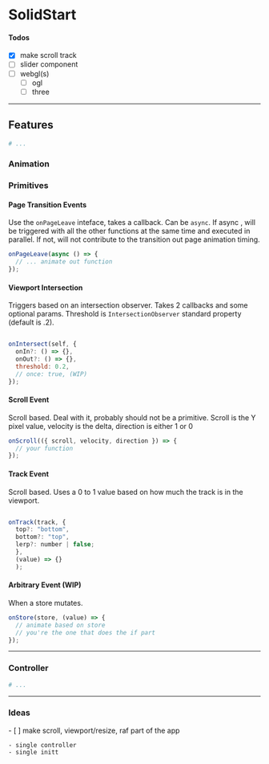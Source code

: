 # SolidStart

#### Todos

- [x] make scroll track
- [ ] slider component
- [ ] webgl(s)
  - [ ] ogl
  - [ ] three

---

## Features

```bash
# ...
```

### Animation

### Primitives

#### Page Transition Events

Use the `onPageLeave` inteface, takes a callback.
Can be `async`. If async , will be triggered with all the other functions at the same time and executed in parallel. If not, will not contribute to the transition out page animation timing.

```js
onPageLeave(async () => {
  // ... animate out function
});
```

#### Viewport Intersection

Triggers based on an intersection observer. Takes 2 callbacks and some optional params. Threshold is `IntersectionObserver` standard property (default is .2).

```js

onIntersect(self, {
  onIn?: () => {},
  onOut?: () => {},
  threshold: 0.2,
  // once: true, (WIP)
});

```

#### Scroll Event

Scroll based.
Deal with it, probably should not be a primitive.
Scroll is the Y pixel value, velocity is the delta, direction is either 1 or 0

```js
onScroll(({ scroll, velocity, direction }) => {
  // your function
});
```

#### Track Event

Scroll based.
Uses a 0 to 1 value based on how much the track is in the viewport.

```js

onTrack(track, {
  top?: "bottom",
  bottom?: "top",
  lerp?: number | false;
  },
  (value) => {}
  );

```

#### Arbitrary Event (WIP)

When a store mutates.

```js
onStore(store, (value) => {
  // animate based on store
  // you're the one that does the if part
});
```

---

### Controller

```bash
# ...
```

---

### Ideas

- [ ] make scroll, viewport/resize, raf part of the app

    - single controller
    - single initt
